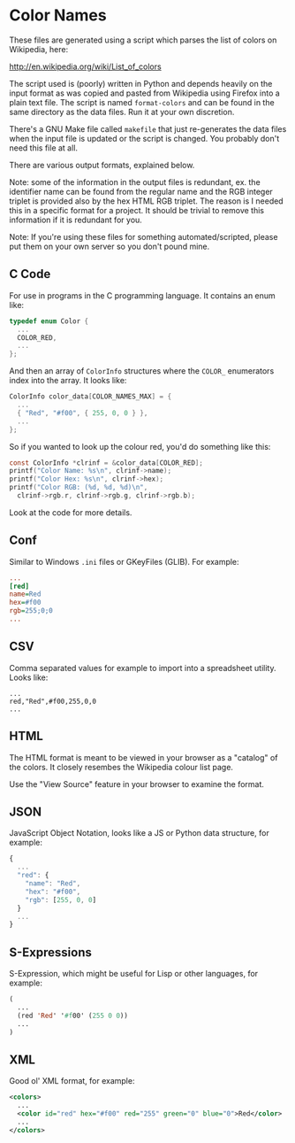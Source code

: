 Color Names
===========================================

These files are generated using a script which parses the list of colors
on Wikipedia, here:

  http://en.wikipedia.org/wiki/List_of_colors

The script used is (poorly) written in Python and depends heavily on the
input format as was copied and pasted from Wikipedia using Firefox into a
plain text file. The script is named `format-colors` and can be found in the
same directory as the data files. Run it at your own discretion.

There's a GNU Make file called `makefile` that just re-generates the data
files when the input file is updated or the script is changed. You probably
don't need this file at all.

There are various output formats, explained below.

Note: some of the information in the output files is redundant, ex. the
identifier name can be found from the regular name and the RGB integer
triplet is provided also by the hex HTML RGB triplet. The reason is I needed
this in a specific format for a project. It should be trivial to remove this
information if it is redundant for you.

Note: If you're using these files for something automated/scripted, please
put them on your own server so you don't pound mine.

C Code
------

For use in programs in the C programming language. It contains an enum like:

```c
typedef enum Color {
  ...
  COLOR_RED,
  ...
};
```

And then an array of `ColorInfo` structures where the `COLOR_` enumerators
index into the array. It looks like:

```c
ColorInfo color_data[COLOR_NAMES_MAX] = {
  ...
  { "Red", "#f00", { 255, 0, 0 } },
  ...
};
```

So if you wanted to look up the colour red, you'd do something like this:

```c
const ColorInfo *clrinf = &color_data[COLOR_RED];
printf("Color Name: %s\n", clrinf->name);
printf("Color Hex: %s\n", clrinf->hex);
printf("Color RGB: (%d, %d, %d)\n",
  clrinf->rgb.r, clrinf->rgb.g, clrinf->rgb.b);
```

Look at the code for more details.

Conf
----

Similar to Windows `.ini` files or GKeyFiles (GLIB). For example:

```ini
...
[red]
name=Red
hex=#f00
rgb=255;0;0
...
```

CSV
---

Comma separated values for example to import into a spreadsheet utility.
Looks like:

```csv
...
red,"Red",#f00,255,0,0
...
```

HTML
----

The HTML format is meant to be viewed in your browser as a "catalog" of the
colors. It closely resembes the Wikipedia colour list page.

Use the "View Source" feature in your browser to examine the format.

JSON
----

JavaScript Object Notation, looks like a JS or Python data structure, for
example:

```js
{
  ...
  "red": {
    "name": "Red",
    "hex": "#f00",
    "rgb": [255, 0, 0]
  }
  ...
}
```

S-Expressions
-------------

S-Expression, which might be useful for Lisp or other languages, for example:

```lisp
(
  ...
  (red 'Red' '#f00' (255 0 0))
  ...
)
```

XML
---

Good ol' XML format, for example:

```xml
<colors>
  ...
  <color id="red" hex="#f00" red="255" green="0" blue="0">Red</color>
  ...
</colors>
```
